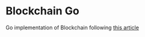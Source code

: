 # Blockchain Go

Go implementation of Blockchain following [this article](https://jeiwan.cc/posts/building-blockchain-in-go-part-1/)
